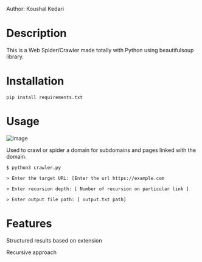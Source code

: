 Author: Koushal Kedari

# Description
 This is a Web Spider/Crawler made totally with Python using beautifulsoup library.



# Installation
 `pip install requirements.txt`

# Usage


![image](https://github.com/Nightowl-code/Web-Crawler/assets/121932742/e9be9cae-292e-40a8-a3a0-925f93520a7c)



Used to crawl or spider a domain for subdomains and pages linked with the domain.

`$ python3 crawler.py `

`> Enter the target URL: [Enter the url https://example.com`

`> Enter recursion depth: [ Number of recursion on particular link ]`

`> Enter output file path: [ output.txt path]`


# Features
Structured results based on extension 

Recursive approach

